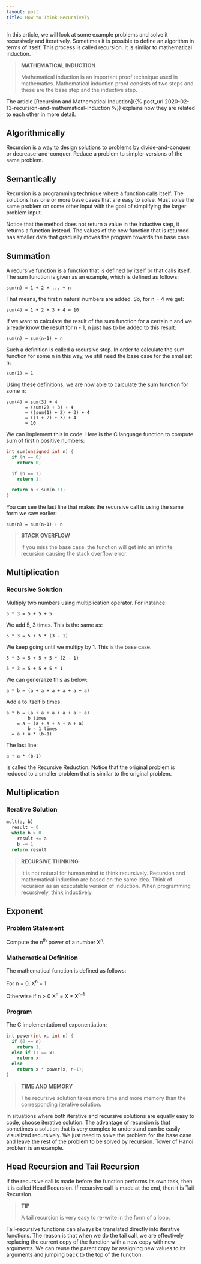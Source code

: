 ```yaml
---
layout: post
title: How to Think Recursively
---
```


In this article, we will look at some example problems and solve it recursively and iteratively. Sometimes it is possible to define an algorithm in terms of itself. This process is called recursion. It is similar to mathematical induction.

<blockquote class="note">
  <strong>MATHEMATICAL INDUCTION</strong> 
  <p>
    Mathematical induction is an important proof technique used in mathematics. Mathematical induction proof consists of two steps and these are the base step and the inductive step.
  </p>
</blockquote>

The article [Recursion and Mathematical Induction]({% post_url 2020-02-13-recursion-and-mathematical-induction %}) explains how they are related to each other in more detail.

## Algorithmically

Recursion is a way to design solutions to problems by divide-and-conquer or decrease-and-conquer. Reduce a problem to simpler versions of the same problem.

## Semantically

Recursion is a programming technique where a function calls itself. The solutions has one or more base cases that are easy to solve. Must solve the same problem on some other input with the goal of simplifying the larger problem input.

Notice that the method does not return a value in the inductive step, it returns a function instead. The values of the new function that is returned has smaller data that gradually moves the program towards the base case.

## Summation

A recursive function is a function that is defined by itself or that calls itself. The sum function is given as an example, which is defined as follows:

```
sum(n) = 1 + 2 + ... + n
```

That means, the first n natural numbers are added. So, for n = 4 we get:

```
sum(4) = 1 + 2 + 3 + 4 = 10
```

If we want to calculate the result of the sum function for a certain n and we already know the result for n - 1, n just has to be added to this result:

```
sum(n) = sum(n-1) + n
```

Such a definition is called a recursive step. In order to calculate the sum function for some n in this way, we still need the base case for the smallest n:

```
sum(1) = 1
```

Using these definitions, we are now able to calculate the sum function for some n:

```
sum(4) = sum(3) + 4
       = (sum(2) + 3) + 4
	   = ((sum(1) + 2) + 3) + 4
	   = ((1 + 2) + 3) + 4
	   = 10
```

We can implement this in code. Here is the C language function to compute sum of first n positive numbers:

```c
int sum(unsigned int n) {
  if (n == 0)
    return 0;

  if (n == 1)
    return 1;

  return n + sum(n-1);
}
```

You can see the last line that makes the recursive call is using the same form we saw earlier:

```
sum(n) = sum(n-1) + n
```

<blockquote class="note">
  <strong>STACK OVERFLOW</strong> 
  <p>
    If you miss the base case, the function will get into an infinite recursion causing the stack overflow error.
  </p>
</blockquote>

## Multiplication
### Recursive Solution

Multiply two numbers using multiplication operator. For instance:

```
5 * 3 = 5 + 5 + 5
```
We add 5, 3 times. This is the same as:

```
5 * 3 = 5 + 5 * (3 - 1)
```

We keep going until we multipy by 1. This is the base case.

```
5 * 3 = 5 + 5 + 5 * (2 - 1)
```

```
5 * 3 = 5 + 5 + 5 * 1
```

We can generalize this as below:


```
a * b = (a + a + a + a + a + a)
```

Add a to itself b times.

```
a * b = (a + a + a + a + a + a) 
		b times
	= a + (a + a + a + a + a)
		b - 1 times
  = a + a * (b-1)
```

The last line: 

```
a + a * (b-1)
```

is called the Recursive Reduction. Notice that the original problem is reduced to a smaller problem that is similar to the original problem.

## Multiplication

### Iterative Solution

```python
mult(a, b)
  result = 0
  while b > 0
    result += a
    b -= 1
  return result
```

<blockquote class="note">
  <strong>RECURSIVE THINKING</strong> 
  <p>
    It is not natural for human mind to think recursively. Recursion and mathematical induction are based on the same idea. Think of recursion as an executable version of induction. When programming recursively, think inductively.
  </p>
</blockquote>

## Exponent

### Problem Statement

Compute the n<sup>th</sup> power of a number X<sup>n</sup>.

### Mathematical Definition

The mathematical function is defined as follows:

For n = 0, X<sup>n</sup> = 1

Otherwise if n > 0 X<sup>n</sup> = X * X<sup>n-1</sup>

### Program

The C implementation of exponentiation:

```c
int power(int x, int n) {
  if (0 == n)
    return 1;
  else if (1 == x)
    return x;
  else
    return x * power(x, n-1);
}
```

<blockquote class="note">
  <strong>TIME AND MEMORY</strong> 
  <p>
    The recursive solution takes more time and more memory than the corresponding iterative solution.
  </p>
</blockquote>

In situations where both iterative and recursive solutions are equally easy to code, choose iterative solution. The advantage of recursion is that sometimes a solution that is very complex to understand can be easily visualized recursively. We just need to solve the problem for the base case and leave the rest of the problem to be solved by recursion. Tower of Hanoi problem is an example.

## Head Recursion and Tail Recursion

If the recursive call is made before the function performs its own task, then it is called Head Recursion. If recursive call is made at the end, then it is Tail Recursion.

<blockquote class="note">
  <strong>TIP</strong> 
  <p>
    A tail recursion is very easy to re-write in the form of a loop. 
  </p>
</blockquote>

Tail-recursive functions can always be translated directly into iterative functions. The reason is that when we do the tail call, we are effectively replacing the current copy of the function with a new copy with new arguments. We can reuse the parent copy by assigning new values to its arguments and jumping back to the top of the function.
